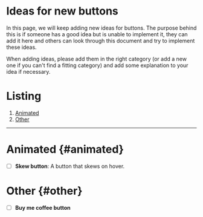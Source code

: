 # Ideas for new buttons

In this page, we will keep adding new ideas for buttons. The purpose behind this is if someone has a good idea but is unable to implement it, they can add it here and others can look through this document and try to implement these ideas.

When adding ideas, please add them in the right category (or add a new one if you can't find a fitting category) and add some explanation to your idea if necessary.

# Listing

1. [Animated](#animated)
2. [Other](#other)

---

# Animated {#animated}

- [ ] **Skew button**: A button that skews on hover.

# Other {#other}

- [ ] **Buy me coffee button**